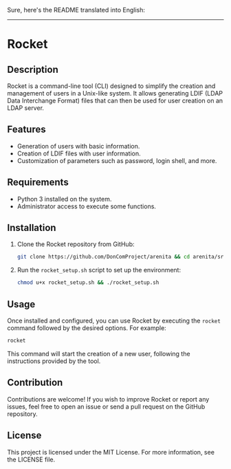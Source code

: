 Sure, here's the README translated into English:

---

# Rocket

## Description
Rocket is a command-line tool (CLI) designed to simplify the creation and management of users in a Unix-like system. It allows generating LDIF (LDAP Data Interchange Format) files that can then be used for user creation on an LDAP server.

## Features
- Generation of users with basic information.
- Creation of LDIF files with user information.
- Customization of parameters such as password, login shell, and more.

## Requirements
- Python 3 installed on the system.
- Administrator access to execute some functions.

## Installation
1. Clone the Rocket repository from GitHub:
    ```bash
    git clone https://github.com/DonComProject/arenita && cd arenita/src/programs/rocket
    ```
2. Run the `rocket_setup.sh` script to set up the environment:
    ```bash
    chmod u+x rocket_setup.sh && ./rocket_setup.sh
    ```

## Usage
Once installed and configured, you can use Rocket by executing the `rocket` command followed by the desired options. For example:
```bash
rocket
```
This command will start the creation of a new user, following the instructions provided by the tool.

## Contribution
Contributions are welcome! If you wish to improve Rocket or report any issues, feel free to open an issue or send a pull request on the GitHub repository.

## License
This project is licensed under the MIT License. For more information, see the LICENSE file.
